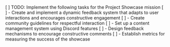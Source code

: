 [ ] TODO: Implement the following tasks for the Project Showcase mission
[ ] - Create and implement a dynamic feedback system that adapts to user interactions and encourages constructive engagement
[ ] - Create community guidelines for respectful interaction
[ ] - Set up a content management system using Discord features
[ ] - Design feedback mechanisms to encourage constructive comments
[ ] - Establish metrics for measuring the success of the showcase